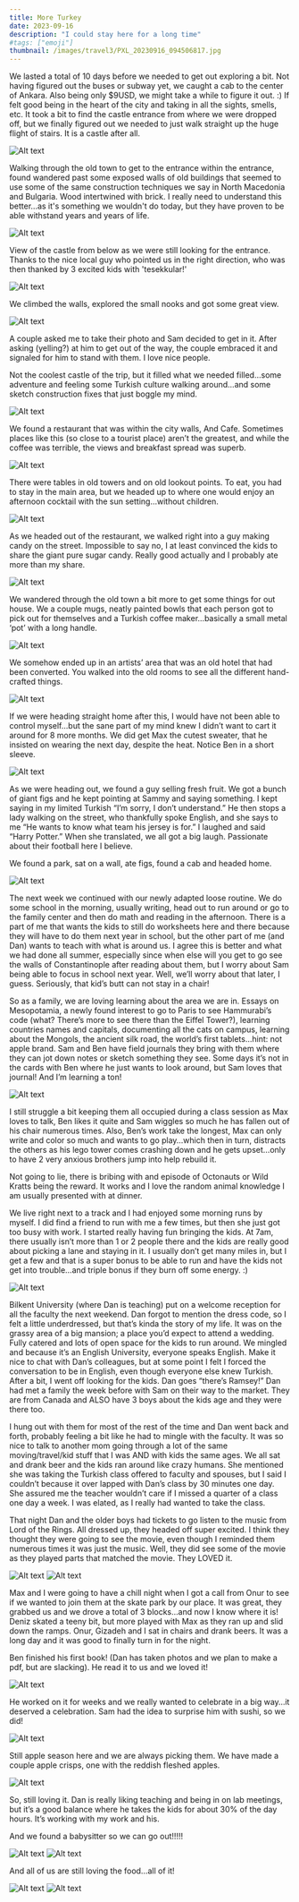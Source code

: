 ```yaml
---
title: More Turkey
date: 2023-09-16
description: "I could stay here for a long time"
#tags: ["emoji"]
thumbnail: /images/travel3/PXL_20230916_094506817.jpg
---
```


We lasted a total of 10 days before we needed to get out exploring a bit. Not having figured out the buses or subway yet, we caught a cab to the center of Ankara. Also being only $9USD, we might take a while to figure it out. :) If felt good being in the heart of the city and taking in all the sights, smells, etc. It took a bit to find the castle entrance from where we were dropped off, but we finally figured out we needed to just walk straight up the huge flight of stairs. It is a castle after all. 

![Alt text](/images/travel3/PXL_20230916_075045923.jpg)

Walking through the old town to get to the entrance within the entrance, found wandered past some exposed walls of old buildings that seemed to use some of the same construction techniques we say in North Macedonia and Bulgaria. Wood intertwined with brick. I really need to understand this better...as it's something we wouldn't do today, but they have proven to be able withstand years and years of life.

![Alt text](/images/travel3/PXL_20230916_080438068.jpg)

View of the castle from below as we were still looking for the entrance. Thanks to the nice local guy who pointed us in the right direction, who was then thanked by 3 excited kids with 'tesekkular!'

![Alt text](/images/travel3/PXL_20230916_080839144.jpg)

We climbed the walls, explored the small nooks and got some great view. 

![Alt text](/images/travel3/PXL_20230916_080120651.jpg)

A couple asked me to take their photo and Sam decided to get in it. After asking (yelling?) at him to get out of the way, the couple embraced it and signaled for him to stand with them. I love nice people. 

Not the coolest castle of the trip, but it filled what we needed filled…some adventure and feeling some Turkish culture walking around...and some sketch construction fixes that just boggle my mind.

![Alt text](/images/travel3/PXL_20230916_082223342.jpg)

We found a restaurant that was within the city walls, And Cafe. Sometimes places like this (so close to a tourist place) aren’t the greatest, and while the coffee was terrible, the views and breakfast spread was superb. 

![Alt text](/images/travel3/PXL_20230916_091442845.jpg)

There were tables in old towers and on old lookout points. To eat, you had to stay in the main area, but we headed up to where one would enjoy an afternoon cocktail with the sun setting…without children.

![Alt text](/images/travel3/PXL_20230916_093259343.jpg)

As we headed out of the restaurant, we walked right into a guy making candy on the street. Impossible to say no, I at least convinced the kids to share the giant pure sugar candy. Really good actually and I probably ate more than my share.

![Alt text](/images/travel3/PXL_20230916_094303056.MP.jpg)

We wandered through the old town a bit more to get some things for out house. We a couple mugs, neatly painted bowls that each person got to pick out for themselves and a Turkish coffee maker…basically a small metal ‘pot’ with a long handle.

![Alt text](/images/travel3/PXL_20230916_111339632.jpg)

We somehow ended up in an artists’ area that was an old hotel that had been converted. You walked into the old rooms to see all the different hand-crafted things. 

![Alt text](/images/travel3/PXL_20230916_105821939.MP.jpg)

If we were heading straight home after this, I would have not been able to control myself…but the sane part of my mind knew I didn’t want to cart it around for 8 more months. We did get Max the cutest sweater, that he insisted on wearing the next day, despite the heat. Notice Ben in a short sleeve. 

![Alt text](/images/travel3/PXL_20230921_062309278.MP.jpg)

As we were heading out, we found a guy selling fresh fruit. We got a bunch of giant figs and he kept pointing at Sammy and saying something. I kept saying in my limited Turkish “I’m sorry, I don’t understand.” He then stops a lady walking on the street, who thankfully spoke English, and she says to me “He wants to know what team his jersey is for.” I laughed and said “Harry Potter.” When she translated, we all got a big laugh. Passionate about their football here I believe.

We found a park, sat on a wall, ate figs, found a cab and headed home.

![Alt text](/images/travel3/PXL_20230916_113242175.MP.jpg)

The next week we continued with our newly adapted loose routine. We do some school in the morning, usually writing, head out to run around or go to the family center and then do math and reading in the afternoon. There is a part of me that wants the kids to still do worksheets here and there because they will have to do them next year in school, but the other part of me (and Dan) wants to teach with what is around us. I agree this is better and what we had done all summer, especially since when else will you get to go see the walls of Constantinople after reading about them, but I worry about Sam being able to focus in school next year. Well, we’ll worry about that later, I guess. Seriously, that kid’s butt can not stay in a chair!

So as a family, we are loving learning about the area we are in. Essays on Mesopotamia, a newly found interest to go to Paris to see Hammurabi’s code (what? There’s more to see there than the Eiffel Tower?), learning countries names and capitals, documenting all the cats on campus, learning about the Mongols, the ancient silk road, the world’s first tablets…hint: not apple brand. Sam and Ben have field journals they bring with them where they can jot down notes or sketch something they see. Some days it’s not in the cards with Ben where he just wants to look around, but Sam loves that journal! And I’m learning a ton!

![Alt text](/images/travel3/PXL_20231025_171038944.jpg)

I still struggle a bit keeping them all occupied during a class session as Max loves to talk, Ben likes it quite and Sam wiggles so much he has fallen out of his chair numerous times. Also, Ben’s work take the longest, Max can only write and color so much and wants to go play…which then in turn, distracts the others as his lego tower comes crashing down and he gets upset…only to have 2 very anxious brothers jump into help rebuild it.

Not going to lie, there is bribing with and episode of Octonauts or Wild Kratts being the reward. It works and I love the random animal knowledge I am usually presented with at dinner.

We live right next to a track and I had enjoyed some morning runs by myself. I did find a friend to run with me a few times, but then she just got too busy with work. I started really having fun bringing the kids. At 7am, there usually isn’t more than 1 or 2 people there and the kids are really good about picking a lane and staying in it. I usually don’t get many miles in, but I get a few and that is a super bonus to be able to run and have the kids not get into trouble…and triple bonus if they burn off some energy. :)

![Alt text](/images/travel3/PXL_20230930_043306751.jpg)

Bilkent University (where Dan is teaching) put on a welcome reception for all the faculty the next weekend. Dan forgot to mention the dress code, so I felt a little underdressed, but that’s kinda the story of my life. It was on the grassy area of a big mansion; a place you’d expect to attend a wedding. Fully catered and lots of open space for the kids to run around. We mingled and because it’s an English University, everyone speaks English. Make it nice to chat with Dan’s colleagues, but at some point I felt I forced the conversation to be in English, even though everyone else knew Turkish. After a bit, I went off looking for the kids. Dan goes “there’s Ramsey!” Dan had met a family the week before with Sam on their way to the market. They are from Canada and ALSO have 3 boys about the kids age and they were there too. 

I hung out with them for most of the rest of the time and Dan went back and forth, probably feeling a bit like he had to mingle with the faculty. It was so nice to talk to another mom going through a lot of the same moving/travel/kid stuff that I was AND with kids the same ages. We all sat and drank beer and the kids ran around like crazy humans. She mentioned she was taking the Turkish class offered to faculty and spouses, but I said I couldn’t because it over lapped with Dan’s class by 30 minutes one day. She assured me the teacher wouldn’t care if I missed a quarter of a class one day a week. I was elated, as I really had wanted to take the class.

That night Dan and the older boys had tickets to go listen to the music from Lord of the Rings. All dressed up, they headed off super excited. I think they thought they were going to see the movie, even though I reminded them numerous times it was just the music. Well, they did see some of the movie as they played parts that matched the movie. They LOVED it.

![Alt text](/images/travel3/PXL_20230923_145443044.jpg)
![Alt text](/images/travel3/PXL_20230923_152729853.jpg)

Max and I were going to have a chill night when I got a call from Onur to see if we wanted to join them at the skate park by our place. It was great, they grabbed us and we drove a total of 3 blocks…and now I know where it is! Deniz skated a teeny bit, but more played with Max as they ran up and slid down the ramps. Onur, Gizadeh and I sat in chairs and drank beers. It was a long day and it was good to finally turn in for the night.

Ben finished his first book! (Dan has taken photos and we plan to make a pdf, but are slacking). He read it to us and we loved it! 

![Alt text](/images/travel3/PXL_20230921_052526590.jpg)

He worked on it for weeks and we really wanted to celebrate in a big way…it deserved a celebration. Sam had the idea to surprise him with sushi, so we did!

![Alt text](/images/travel3/PXL_20230922_145925950.jpg)

Still apple season here and we are always picking them. We have made a couple apple crisps, one with the reddish fleshed apples.

![Alt text](/images/travel3/PXL_20231015_140716999.MP.jpg)

So, still loving it. Dan is really liking teaching and being in on lab meetings, but it’s a good balance where he takes the kids for about 30% of the day hours. It’s working with my work and his.

And we found a babysitter so we can go out!!!!!

![Alt text](/images/travel3/PXL_20231007_153935493.jpg)
![Alt text](/images/travel3/PXL_20231007_162608407.jpg)

And all of us are still loving the food…all of it!

![Alt text](/images/travel3/PXL_20230924_075413156.jpg)
![Alt text](/images/travel3/PXL_20230926_135648787.jpg)